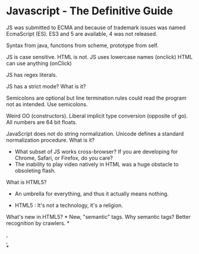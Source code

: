 # Javascript - The Definitive Guide #

JS was submitted to ECMA and because of trademark issues was named EcmaScript (ES). ES3 and 5 are available, 4 was not released.

Syntax from java, functions from scheme, prototype from self.

JS is case sensitive. HTML is not. JS uses lowercase names (onclick) HTML can use anything (onClick)

JS has regex literals.

JS has a strict mode? What is it?

Semicolons are optional but line termination rules could read the program not as intended. Use semicolons.

Weird OO (constructors).
Liberal implicit type conversion (opposite of go).
All numbers are 64 bit floats.

JavaScript does not do string normalization. Unicode defines a standard normalization procedure. What is it?


* What subset of JS works cross-browser? If you are developing for Chrome, Safari, or Firefox, do you care?
* The inability to play video natively in HTML was a huge obstacle to obsoleting flash.

What is HTML5?
  * An umbrella for everything, and thus it actually means nothing.

  * HTML5 : It's not a technology, it's a religion.

What's new in HTML5?
    * New, "semantic" tags. Why semantic tags? Better recognition by crawlers.
    * <nav>, <article>, <section>
    * <audio>, <video>
    * <canvas>
What's "new" in JS for HTML5?
  * geolocation
  * storage capabilities : "localStorage" "sessionStorage" "indexedDB" "webSQL"
  * Filesystem API (client side virtual file system?)
  * FileReader API : allows JS to read files being inserted via <input type="file"> (e.g., image editor)
  * Better control over the back/forward buttons.
  * Better drag and drop API.
  * "Web Workers" : background threads.
  * "Web Sockets" : full duplex socket connection.

What's next for JS?
  * Peer-to-peer (PeerConnection API) and WebRTC.
  * Web Intents
  * Mobile HW APIs.




"But let’s be honest: now HTML5 is basically an umbrella for everything, and thus it actually means nothing."
  - Kyle Simpson - JavaScript and HTML5 Now

Javascript: The Good Parts
